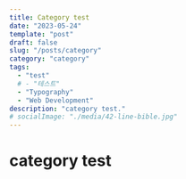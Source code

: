 ```yaml
---
title: Category test
date: "2023-05-24"
template: "post"
draft: false
slug: "/posts/category"
category: "category"
tags:
  - "test"
  # - "테스트"
  - "Typography"
  - "Web Development"
description: "category test."
# socialImage: "./media/42-line-bible.jpg"
---
```


# category test